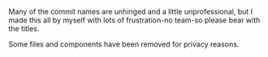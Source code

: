 Many of the commit names are unhinged and a little unprofessional, but I made this all by myself with lots of frustration-no team-so please bear with the titles.

Some files and components have been removed for privacy reasons.
